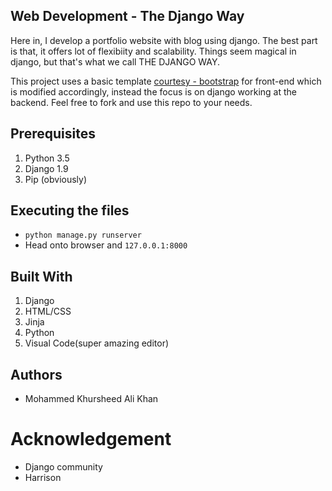 ## Web Development - The Django Way
Here in, I develop a portfolio website with blog using django. The best part is that, it offers lot of flexibiity and scalability. Things seem magical in django, but that's what we call THE DJANGO WAY.

This project uses a basic template [courtesy - bootstrap](https:getbootstrap.com) for front-end which is modified accordingly, instead the focus is on django working at the backend. Feel free to fork and use this repo to your needs.

## Prerequisites
1. Python 3.5
2. Django 1.9
3. Pip (obviously)

## Executing the files
- `python manage.py runserver`
- Head onto browser and `127.0.0.1:8000`

## Built With
1. Django
2. HTML/CSS
3. Jinja
4. Python
5. Visual Code(super amazing editor)

## Authors
- Mohammed Khursheed Ali Khan

# Acknowledgement
- Django community
- Harrison
